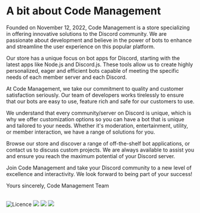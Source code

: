 # A bit about Code Management

Founded on November 12, 2022, Code Management is a store specializing in offering innovative solutions to the Discord community. We are passionate about development and believe in the power of bots to enhance and streamline the user experience on this popular platform.

Our store has a unique focus on bot apps for Discord, starting with the latest apps like Node.js and Discord.js. These tools allow us to create highly personalized, eager and efficient bots capable of meeting the specific needs of each member server and each Discord.

At Code Management, we take our commitment to quality and customer satisfaction seriously. Our team of developers works tirelessly to ensure that our bots are easy to use, feature rich and safe for our customers to use.

We understand that every community/server on Discord is unique, which is why we offer customization options so you can have a bot that is unique and tailored to your needs. Whether it's moderation, entertainment, utility, or member interaction, we have a range of solutions for you.

Browse our store and discover a range of off-the-shelf bot applications, or contact us to discuss custom projects. We are always available to assist you and ensure you reach the maximum potential of your Discord server.

Join Code Management and take your Discord community to a new level of excellence and interactivity. We look forward to being part of your success!

Yours sincerely,
Code Management Team
<br/>
<br/>

![Licence](https://img.shields.io/github/license/Ileriayo/markdown-badges?style=for-the-badge)
![](https://img.shields.io/badge/JavaScript-323330?style=for-the-badge&logo=javascript&logoColor=F7DF1E) ![](https://img.shields.io/badge/Node.js-43853D?style=for-the-badge&logo=node.js&logoColor=white) 
![](https://img.shields.io/badge/MongoDB-4EA94B?style=for-the-badge&logo=mongodb&logoColor=white)
